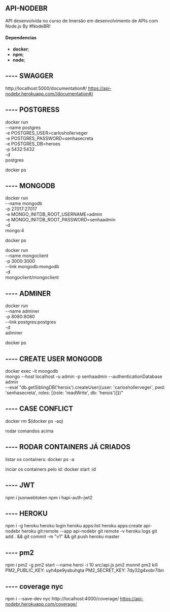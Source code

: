 ## API-NODEBR

API desenvolvida no curso de Imersão em desenvolvimento de APIs com Node.js By #NodeBR!

#### Dependencias

- **docker**;
- **npm**;
- **node**;

## ---- SWAGGER

  http://localhost:5000/documentation#/
  https://api-nodebr.herokuapp.com//documentation#/

## ---- POSTGRESS
docker run \
  --name postgres \
  -e POSTGRES_USER=carloshollerveger \
  -e POSTGRES_PASSWORD=senhasecreta \
  -e POSTGRES_DB=heroes \
  -p 5432:5432 \
  -d \
  postgres

docker ps

## ---- MONGODB
docker run \
  --name mongodb \
  -p 27017:27017 \
  -e MONGO_INITDB_ROOT_USERNAME=admin \
  -e MONGO_INITDB_ROOT_PASSWORD=senhaadmin \
  -d \
  mongo:4

docker ps

docker run \
  --name mongoclient \
  -p 3000:3000 \
  --link mongodb:mongodb \
  -d \
  mongoclient/mongoclient

## ---- ADMINER
docker run \
  --name adminer \
  -p 8080:8080 \
  --link postgres:postgres \
  -d \
  adminer

docker ps

## ---- CREATE USER MONGODB
docker exec -it mongodb \
  mongo --host localhost -u admin -p senhaadmin --authenticationDatabase admin \
  --eval "db.getSiblingDB('herois').createUser({user: 'carloshollerveger', pwd: 'senhasecreta', roles: [{role: 'readWrite', db: 'herois'}]})"

## ---- CASE CONFLICT
  docker rm $(docker ps -aq)

  rodar comandos acima

## ---- RODAR CONTAINERS JÁ CRIADOS
 listar os containers:
  docker ps -a

  inciar os containers pelo id:
  docker start :id

## ---- JWT
  npm i jsonwebtoken
  npm i hapi-auth-jwt2

## ---- HEROKU
  npm i -g heroku
  heroku login
  heroku apps:list
  heroku apps:create api-nodebr
  heroku git:remote --app api-nodebr
  git remote -v
  heroku logs
  git add . && git commit -m "v1" && git push heroku master 

## ---- pm2
  npm i pm2 -g
  pm2 start --name heroi -i 10 src/api.js
  pm2 monnit
  pm2 kill
  PM2_PUBLIC_KEY: uyh4pe9ysbuhgta
  PM2_SECRET_KEY: 7dy32g4xobr7ibn

## ---- coverage nyc
  npm i --save-dev nyc
  http://localhost:4000/coverage/
  https://api-nodebr.herokuapp.com/coverage/